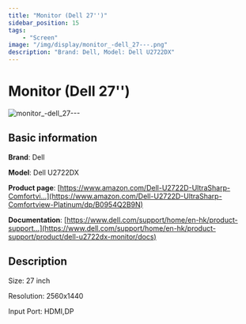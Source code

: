 ```yaml
---
title: "Monitor (Dell 27'')"
sidebar_position: 15
tags:
    - "Screen"
image: "/img/display/monitor_-dell_27---.png"
description: "Brand: Dell, Model: Dell U2722DX"
---
```

# Monitor (Dell 27'')

![monitor_-dell_27---](/img/display/monitor_-dell_27---.png)

## Basic information

**Brand**: Dell

**Model**: Dell U2722DX

**Product page**: [https://www.amazon.com/Dell-U2722D-UltraSharp-Comfortvi...](https://www.amazon.com/Dell-U2722D-UltraSharp-Comfortview-Platinum/dp/B0954Q2B9N)

**Documentation**: [https://www.dell.com/support/home/en-hk/product-support...](https://www.dell.com/support/home/en-hk/product-support/product/dell-u2722dx-monitor/docs)

## Description

Size: 27 inch

 Resolution: 2560x1440

 Input Port: HDMI,DP

